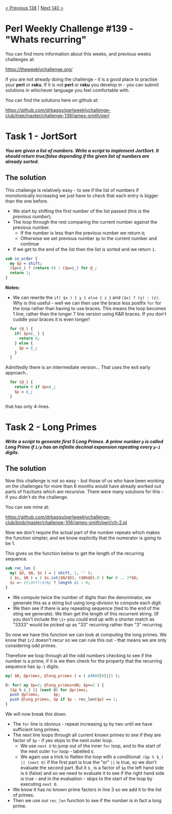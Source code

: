 [< Previous 138](https://github.com/drbaggy/perlweeklychallenge-club/tree/master/challenge-138/james-smith) |
[Next 140 >](https://github.com/drbaggy/perlweeklychallenge-club/tree/master/challenge-140/james-smith)

# Perl Weekly Challenge #139 - "Whats recurring"

You can find more information about this weeks, and previous weeks challenges at:

  https://theweeklychallenge.org/

If you are not already doing the challenge - it is a good place to practise your
**perl** or **raku**. If it is not **perl** or **raku** you develop in - you can
submit solutions in whichever language you feel comfortable with.

You can find the solutions here on github at:

https://github.com/drbaggy/perlweeklychallenge-club/tree/master/challenge-139/james-smith/perl

# Task 1 - JortSort

***You are given a list of numbers. Write a script to implement JortSort. It should return true/false depending if the given list of numbers are already sorted.***

## The solution

This challenge is relatively easy - to see if the list of numbers if monotonically increasing we just have to check that each entry is bigger than the one before.

* We start by shifting the first number of the list passed (this is the *previous number*);
* The loop through the rest comparing the current number against the previous number.
  * If the number is less than the previous number we return `0`;
  * Otherwise we set previous number `$p` to the current number and continue
* If we get to the end of the list then the list is sorted and we return `1`.

```perl
sub in_order {
  my $p = shift;
  ($p>$_) ? (return 0) : ($p=$_) for @_;
  return 1;
}
```

**Notes:**

* We can rewrite the `if( $x ) { y } else { z }` and `($x) ? (y) : (z)`. Why is this useful - well we can then use the brace less postfix `for` for the loop rather than having to use braces. This means the loop becomes 1 line, rather than the longer 7 line version using K&R braces. If you don't cuddle your braces it is even longer!

```perl
  for (@_) {
    if( $p>$_ ) {
      return 0;
    } else {
      $p = $_;  
    }
  }
```

Admittedly there is an intermediate version... That uses the exit early approach..

```perl
  for (@_) {
    return 0 if $p>$_;
    $p = $_;  
  }
```
that has only 4-lines.

# Task 2 - Long Primes

***Write a script to generate first 5 Long Primes. A prime number `p` is called Long Prime if `1/p` has an infinite decimal expansion repeating every `p-1` digits.***

## The solution

Now this challenge is not so easy - but those of us who have been working on the challenges for more than 6 months would have already worked out parts of fractions which are recursive. There were many solutions for this - if you didn't do the challenge.

You can see mine at: 

https://github.com/drbaggy/perlweeklychallenge-club/blob/master/challenge-106/james-smith/perl/ch-2.pl

Now we don't require the actual part of the number repeats which makes the function simpler, and we know explicitly that the numerator is going to be 1.

This gives us the function below to get the length of the recurring sequence.

```perl
sub rec_len {
  my( $D, $N, $s ) = ( shift, 1, '' );
  ( $s, $N ) = ( $s.int($N/$D), ($N%$D).0 ) for 0 .. 2*$D;
  $s =~ /(\d+?)\1+$/ ? length $1 : 0;
}
```

* We compute twice the number of digits than the denominator, we generate this as a string but using long-division to compute each digit.
* We then see if there is any repeating sequence (tied to the end of the sting we generate). We then get the length of this recurrent string. (If you don't include the `\1+` you could end up with a shorter match as "3333" would be picked up as "33" recurring rather than "3" recurring.

So now we have this function we can look at computing the long primes. We know that `1/2` doesn't recur so we can rule this out - that means we are only considering odd primes.

Therefore we loop through all the odd numbers checking to see if the number is a prime, if it is we then check for the property that the recurring sequence has `$p-1` digits.

```perl
my( $N, @primes, @long_primes ) = ( $ARGV[0]||5 );

O: for( my $p=3; @long_primes<$N; $p+=2 ) {
  ($p % $_) || (next O) for @primes;
  push @primes,      $p;
  push @long_primes, $p if $p - rec_len($p) == 1;
}
```
We will now break this down.
* The `for` line is obvious - repeat increasing `$p` by two until we have sufficient long primes.
* The next line loops through all current known primes to see if they are factor of `$p` - if yes skips to the next outer loop.
  * We use `next O` to jump out of the inner `for` loop, and to the start of the next outer `for` loop - labelled `O`.
  * We again use a trick to flatten the loop with a conditional: `($p % $_) || (next O)` if the first part is true the "or" `||` is true, so we don't evaluate the second part. But it `$_` is a factor of `$p` the left hand side is `0` (false) and so we need to evaluate it to see if the right hand side is true - and in the evaluation - skips to the start of the loop by executing `next O`.
* We know it has no known prime factors in line 3 so we add it to the list of primes.
* Then we use our `rec_len` function to see if the number is in fact a long prime.




